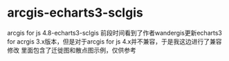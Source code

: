 # arcgis-echarts3-sclgis
arcgis for js 4.8-echarts3-sclgis
前段时间看到了作者wandergis更新echarts3 for acrgis 3.x版本，但是对于arcgis for js 4.x并不兼容，于是我这边进行了兼容修改
里面包含了迁徙图和散点图示例，仅供参考
